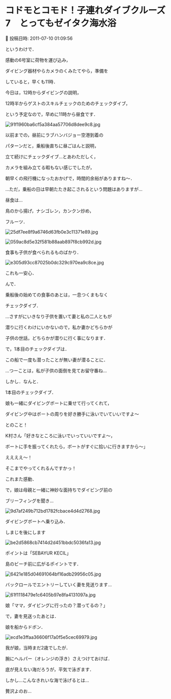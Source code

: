 # コドモとコモド！子連れダイブクルーズ7　とってもゼイタク海水浴

📅 投稿日時: 2011-07-10 01:09:56

というわけで．





感動の6号室に荷物を運び込み，


ダイビング器材やらカメラのくみたてやら，準備を


していると，早くも11時．





今日は，12時からダイビングの説明，


12時半からゲストのスキルチェックのためのチェックダイブ，


という予定なので，早めに11時から昼食です．







![91f1960ba6cf5a384aa57706d8dee9c8.jpg](images/91f1960ba6cf5a384aa57706d8dee9c8.jpg)







以前までの，昼前にラブハンバジョー空港到着の


パターンだと，乗船後直ちに昼ごはんと説明，


立て続けにチェックダイブ…とあわただしく，


カメラを組み立てる暇もない感じでしたが，


朝早くの飛行機になったおかげで，時間的余裕がありますね～．


…ただ，乗船の日は早朝たたき起こされるという問題はありますが…





昼食は…


鳥のから揚げ，ナシゴレン，カンクン炒め，


フルーツ．




![25df7ee8f9a6746d63fb0e3c11371e89.jpg](images/25df7ee8f9a6746d63fb0e3c11371e89.jpg)






![059ac8d5e32f581b88aab897f8cb992d.jpg](images/059ac8d5e32f581b88aab897f8cb992d.jpg)







食事も子供が食べられるものばかり．




![e305d93cc87025b0dc329c970ea9c8ce.jpg](images/e305d93cc87025b0dc329c970ea9c8ce.jpg)




これも一安心．





んで．


乗船後の始めての食事のあとは，一息つくまもなく


チェックダイブ．





…さすがにいきなり子供を置いて妻と私の二人ともが


潜りに行くわけにいかないので，私か妻かどちらかが


子供の世話，どちらかが潜りに行く事になります．


で，1本目のチェックダイブは．


この船で一度も潜ったことが無い妻が潜ることに．


…つーことは，私が子供の面倒を見てお留守番ね…





しかし．なんと．


1本目のチェックダイブ．


娘も一緒にダイビングボートに乗せて行ってくれて，


ダイビング中はボートの周りを好き勝手に泳いでいていいですよ～


とのこと！





K村さん「好きなところに泳いでいっていいですよ～，


ボートに手を振ってくれたら，ボートがすぐに拾いに行きますから～」


ええええ～！


そこまでやってくれるんですかっ！


これまた感動．





で，娘は母親と一緒に神妙な面持ちでダイビング前の


ブリーフィングを聞き…




![9d7af249b712bd1782fcbace4d4d2768.jpg](images/9d7af249b712bd1782fcbace4d4d2768.jpg)







ダイビングボートへ乗り込み．


しまじを後にします




![be2d5868cb7414d2d451bbdc5036fa13.jpg](images/be2d5868cb7414d2d451bbdc5036fa13.jpg)







ポイントは「SEBAYUR KECIL」


島のビーチ前に広がるポイントです．




![6421e185d04691064bf16adb29956c05.jpg](images/6421e185d04691064bf16adb29956c05.jpg)







バックロールでエントリーしていく妻を見送ります…




![61f1118479e1c6405b97e8fa4131097a.jpg](images/61f1118479e1c6405b97e8fa4131097a.jpg)




娘「ママ，ダイビングに行ったの？潜ってるの？」





で，妻を見送ったあとは．


娘を船からドボン． 







![ecd1e3ffaa36606f17a0f5e5cec69979.jpg](images/ecd1e3ffaa36606f17a0f5e5cec69979.jpg)




我が娘，当時まだ2歳でしたが．


腕にヘルパー（オレンジの浮き）さえつけておけば．


底が見えない海だろうが，平気で泳ぎます．





しかし…こんなきれいな海で泳げるとは…


贅沢よのお…
